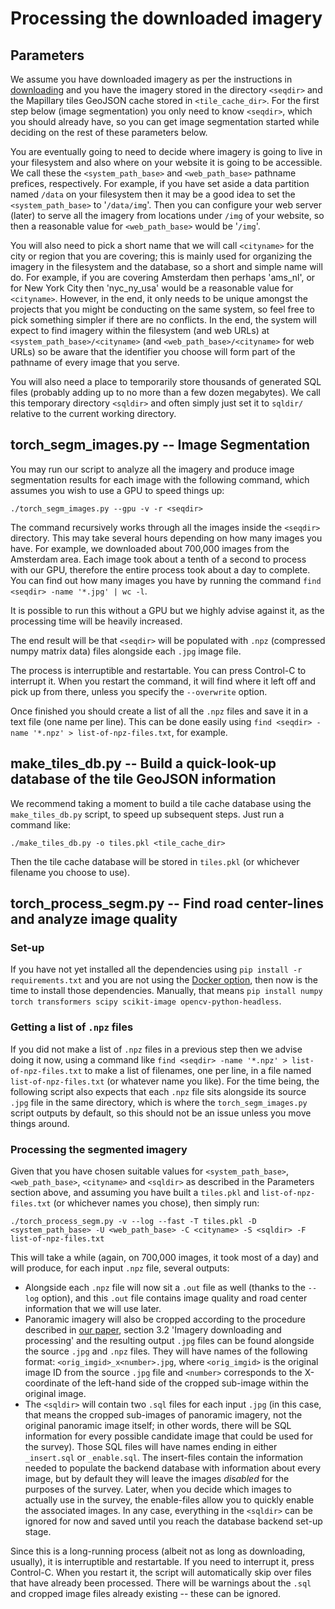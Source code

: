 # Processing the downloaded imagery

## Parameters

We assume you have downloaded imagery as per the instructions in [downloading](downloading.md) and you have the imagery stored in the directory `<seqdir>` and the Mapillary tiles GeoJSON cache stored in `<tile_cache_dir>`. For the first step below (image segmentation) you only need to know `<seqdir>`, which you should already have, so you can get image segmentation started while deciding on the rest of these parameters below.

You are eventually going to need to decide where imagery is going to live in your filesystem and also where on your website it is going to be accessible. We call these the `<system_path_base>` and `<web_path_base>` pathname prefices, respectively. For example, if you have set aside a data partition named `/data` on your filesystem then it may be a good idea to set the `<system_path_base>` to '`/data/img`'. Then you can configure your web server (later) to serve all the imagery from locations under `/img` of your website, so then a reasonable value for `<web_path_base>` would be '`/img`'.

You will also need to pick a short name that we will call `<cityname>` for the city or region that you are covering; this is mainly used for organizing the imagery in the filesystem and the database, so a short and simple name will do. For example, if you are covering Amsterdam then perhaps 'ams_nl', or for New York City then 'nyc_ny_usa' would be a reasonable value for `<cityname>`. However, in the end, it only needs to be unique amongst the projects that you might be conducting on the same system, so feel free to pick something simpler if there are no conflicts. In the end, the system will expect to find imagery within the filesystem (and web URLs) at `<system_path_base>/<cityname>` (and `<web_path_base>/<cityname>` for web URLs) so be aware that the identifier you choose will form part of the pathname of every image that you serve.

You will also need a place to temporarily store thousands of generated SQL files (probably adding up to no more than a few dozen megabytes). We call this temporary directory `<sqldir>` and often simply just set it to `sqldir/` relative to the current working directory.

## torch_segm_images.py -- Image Segmentation

You may run our script to analyze all the imagery and produce image segmentation results for each image with the following command, which assumes you wish to use a GPU to speed things up:

`./torch_segm_images.py --gpu -v -r <seqdir>`

The command recursively works through all the images inside the `<seqdir>` directory. This may take several hours depending on how many images you have. For example, we downloaded about 700,000 images from the Amsterdam area. Each image took about a tenth of a second to process with our GPU, therefore the entire process took about a day to complete. You can find out how many images you have by running the command `find <seqdir> -name '*.jpg' | wc -l`.

It is possible to run this without a GPU but we highly advise against it, as the processing time will be heavily increased.

The end result will be that `<seqdir>` will be populated with `.npz` (compressed numpy matrix data) files alongside each `.jpg` image file.

The process is interruptible and restartable. You can press Control-C to interrupt it. When you restart the command, it will find where it left off and pick up from there, unless you specify the `--overwrite` option.

Once finished you should create a list of all the `.npz` files and save it in a text file (one name per line). This can be done easily using `find <seqdir> -name '*.npz' > list-of-npz-files.txt`, for example.

## make_tiles_db.py -- Build a quick-look-up database of the tile GeoJSON information

We recommend taking a moment to build a tile cache database using the `make_tiles_db.py` script, to speed up subsequent steps. Just run a command like:

`./make_tiles_db.py -o tiles.pkl <tile_cache_dir>`

Then the tile cache database will be stored in `tiles.pkl` (or whichever filename you choose to use).

## torch_process_segm.py -- Find road center-lines and analyze image quality

### Set-up

If you have not yet installed all the dependencies using `pip install -r requirements.txt` and you are not using the [Docker option](https://github.com/Spatial-Data-Science-and-GEO-AI-Lab/percept-vsvi-filter#alternative-docker-set-up), then now is the time to install those dependencies. Manually, that means `pip install numpy torch transformers scipy scikit-image opencv-python-headless`.

### Getting a list of `.npz` files

If you did not make a list of `.npz` files in a previous step then we advise doing it now, using a command like `find <seqdir> -name '*.npz' > list-of-npz-files.txt` to make a list of filenames, one per line, in a file named `list-of-npz-files.txt` (or whatever name you like). For the time being, the following script also expects that each `.npz` file sits alongside its source `.jpg` file in the same directory, which is where the `torch_segm_images.py` script outputs by default, so this should not be an issue unless you move things around.

### Processing the segmented imagery

Given that you have chosen suitable values for `<system_path_base>`, `<web_path_base>`, `<cityname>` and `<sqldir>` as described in the Parameters section above, and assuming you have built a `tiles.pkl` and `list-of-npz-files.txt` (or whichever names you chose), then simply run:

`./torch_process_segm.py -v --log --fast -T tiles.pkl -D <system_path_base> -U <web_path_base> -C <cityname> -S <sqldir> -F list-of-npz-files.txt`

This will take a while (again, on 700,000 images, it took most of a day) and will produce, for each input `.npz` file, several outputs:
- Alongside each `.npz` file will now sit a `.out` file as well (thanks to the `--log` option), and this `.out` file contains image quality and road center information that we will use later.
- Panoramic imagery will also be cropped according to the procedure described in [our paper](https://arxiv.org/abs/2403.00174), section 3.2 'Imagery downloading and processing' and the resulting output `.jpg` files can be found alongside the source `.jpg` and `.npz` files. They will have names of the following format: `<orig_imgid>_x<number>.jpg`, where `<orig_imgid>` is the original image ID from the source `.jpg` file and `<number>` corresponds to the X-coordinate of the left-hand side of the cropped sub-image within the original image.
- The `<sqldir>` will contain two `.sql` files for each input `.jpg` (in this case, that means the cropped sub-images of panoramic imagery, not the original panoramic image itself; in other words, there will be SQL information for every possible candidate image that could be used for the survey). Those SQL files will have names ending in either `_insert.sql` or `_enable.sql`. The insert-files contain the information needed to populate the backend database with information about every image, but by default they will leave the images *disabled* for the purposes of the survey. Later, when you decide which images to actually use in the survey, the enable-files allow you to quickly enable the associated images. In any case, everything in the `<sqldir>` can be ignored for now and saved until you reach the database backend set-up stage.

Since this is a long-running process (albeit not as long as downloading, usually), it is interruptible and restartable. If you need to interrupt it, press Control-C. When you restart it, the script will automatically skip over files that have already been processed. There will be warnings about the `.sql` and cropped image files already existing -- these can be ignored.
